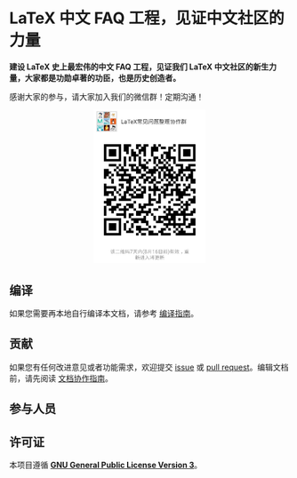 # LaTeX 中文 FAQ 工程，见证中文社区的力量

**建设 LaTeX 史上最宏伟的中文 FAQ 工程，见证我们 LaTeX 中文社区的新生力量，大家都是功勋卓著的功臣，也是历史创造者。**

感谢大家的参与，请大家加入我们的微信群！定期沟通！

<div align="center">
    <img src="images/weixin.jpg" width="40%"/>
</div>

## 编译

如果您需要再本地自行编译本文档，请参考 [编译指南](BUILD.md)。

## 贡献

如果您有任何改进意见或者功能需求，欢迎提交 [issue](https://github.com/latexstudio/LaTeXFAQ-cn/issues) 或 [pull request](https://github.com/latexstudio/LaTeXFAQ-cn/pulls)。编辑文档前，请先阅读 [文档协作指南](CONTRIBUTING.md)。

## 参与人员

## 许可证

本项目遵循 [**GNU General Public License Version 3**](LICENSE)。
